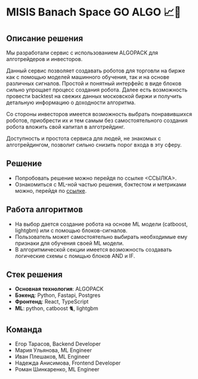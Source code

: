 # MISIS Banach Space GO ALGO 📈🤖

## Описание решения
Мы разработали сервис с использованием ALGOPACK для алготрейдеров и инвесторов. 

Данный сервис позволяет создавать роботов для торговли на бирже как с помощью моделей машинного обучения, так и на основе различных сигналов. Простой и понятный интерфейс в виде блоков сильно упрощает процесс создания робота. Далее есть возможность провести backtest  на свежих данных московской биржи и получить детальную информацию о доходности алгоритма. 

Со стороны инвесторов имеется возможность выбрать понравившихся роботов, приобрести их и тем самым без самостоятельного создания робота вложить свой капитал в алготрейдинг. 

Доступность и простота сервиса для людей, не знакомых с алготрейдингом, позволит сильно снизить порог входа в эту сферу.

## Решение

- Попробовать решение можно перейдя по ссылке <ССЫЛКА>.
- Ознакомиться с ML-ной частью решения, бэктестом и метриками можно, перейдя по [ссылке](https://drive.google.com/drive/folders/1Wfvfvy2mr8EGsSFTHDWb87Zifk3EZQo1).

## Работа алгоритмов
- На выбор дается создание робота на основе ML модели (catboost, lightgbm) или с помощью блоков-сигналов.
- Пользователь может самостоятельно выбирать необходимые ему признаки для обучения своей ML модели.
- В алгоритмической секции имеется возможность создавать логические схемы с помщью блоков AND и IF.

## Стек решения

- __Основная технология__: ALGOPACK
- __Бэкенд__: Python, Fastapi, Postgres
- __Фронтенд__: React, TypeScript
- __ML__: python, catboost 🐈, lightgbm

## Команда

- Егор Тарасов, Backend Developer
- Мария Ульянова, ML Engineer
- Иван Плешаков, ML Engineer
- Надежда Анисимова, Frontend Developer
- Роман Шинкаренко, ML Engineer
